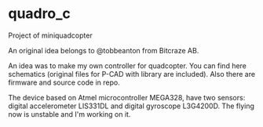 # quadro_c
Project of miniquadcopter

An original idea belongs to @tobbeanton from Bitcraze AB.

An idea was to make my own controller for quadcopter.
You can find here schematics (original files for P-CAD with library are included).
Also there are firmware and source code in repo.

The device based on Atmel microcontroller MEGA328, have two sensors: digital accelerometer LIS331DL and digital gyroscope L3G4200D.
The flying now is unstable and I'm working on it.


